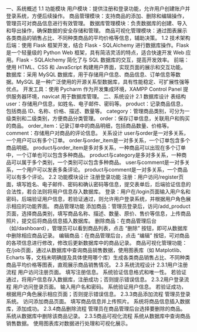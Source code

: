 一、系统概述
1.1 功能模块
用户模块：提供注册和登录功能，允许用户创建账户并登录系统，方便后续操作。
商品管理模块：支持商品的添加、删除和编辑操作，管理员可对商品信息进行有效管理。
数据库管理模块：负责数据库的创建、导入和导出操作，确保数据的安全存储和管理。
商品可视化管理模块：通过图表展示各类商品的销售占比、不同种类商品的平均价格等信息，辅助决策。
1.2 技术架构
后端：使用 Flask 框架开发，结合 Flask - SQLAlchemy 进行数据库操作。Flask 是一个轻量级的 Python Web 框架，具有简洁灵活的特点，适合快速开发 Web 应用。Flask - SQLAlchemy 简化了与 SQL 数据库的交互，提高开发效率。
前端：使用 HTML、CSS 和 JavaScript 构建用户界面，实现页面的展示和交互功能。
数据库：采用 MySQL 数据库，用于存储用户信息、商品信息、订单信息等数据。MySQL 是一种广泛使用的开源关系型数据库，具有性能稳定、可扩展性强等优点。
开发工具：使用 Pycharm 作为开发集成环境，XAMPP Control Panel 提供服务器环境，navicat 用于数据库管理。
二、系统设计
2.1 数据库设计
表结构
user：存储用户信息，如姓名、电子邮件、密码等。
product：记录商品信息，包括商品 ID、名称、价格、描述、数量等。
category：管理商品类别，可分为一级类别和二级类别，方便商品分类管理。
order：保存订单信息，关联用户和购买的商品。
order_item：记录订单中的商品明细，包括商品数量、价格等。
comment：存储用户对商品的评论信息。
关系设计
user与order是一对多关系，一个用户可以有多个订单。
order与order_item是一对多关系，一个订单包含多个商品明细。
product与order_item是多对多关系，一种商品可以出现在多个订单中，一个订单也可以包含多种商品。
product与category是多对多关系，一种商品可以属于多个类别，一个类别可以包含多种商品。
user与comment是一对多关系，一个用户可以发表多条评论。
product与comment是一对多关系，一个商品可以有多个评论。
2.2 功能模块设计
注册登录功能
注册：用户访问/register页面，填写姓名、电子邮件、密码和确认密码等信息，提交表单后，后端验证信息的合法性，若合法则将用户信息存入数据库。
登录：用户在/login页面输入用户名和密码，后端验证用户信息，若验证通过，则允许用户登录系统，并根据用户角色展示相应的功能界面。
商品管理功能
添加商品：管理员登录后，访问/add_product页面，选择商品类别，填写商品名称、描述、数量、原价、售价等信息，上传商品照片，提交后将商品信息插入数据库。
删除商品：在商品管理后台（如/dashboard），管理员可以看到商品列表，点击 “删除” 按钮，即可从数据库中删除相应商品记录。
编辑商品：在商品管理后台，点击 “编辑” 按钮，可对商品的各项信息进行修改，修改后更新数据库中的商品记录。
商品可视化管理功能：在/job页面，通过从数据库中查询商品销售数据，使用图表库（如 Matplotlib、Echarts 等，文档未明确提及具体使用哪个库）生成各类商品销售占比、不同种类商品平均价格等图表，直观展示商品销售情况。
2.3 系统流程设计
2.3.1用户注册流程
用户访问注册页面。
填写注册信息。
系统验证信息格式和唯一性。
若验证通过，将用户信息存入数据库，注册成功；否则提示错误信息。
2.3.2用户登录流程
用户访问登录页面。
输入用户名和密码。
系统验证用户信息。
若验证成功，根据用户角色展示相应页面；否则提示错误信息。
2.3.3商品添加流程
管理员登录系统。
访问添加商品页面。
填写商品信息并上传照片。
系统将商品信息插入数据库，添加成功。
2.3.4商品删除流程
管理员在商品管理后台选择要删除的商品。
系统从数据库中删除该商品记录。
2.3.5商品可视化流程
系统从数据库中查询商品销售数据。
使用图表库对数据进行处理和可视化展示。
